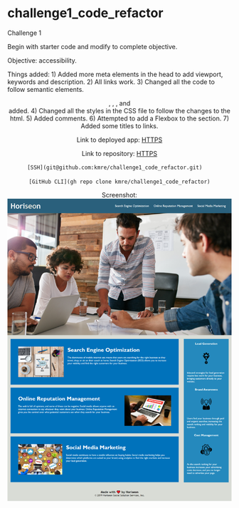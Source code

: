 # challenge1_code_refactor
Challenge 1 

Begin with starter code and modify to complete objective. 

Objective: accessibility.

Things added:
    1) Added more meta elements in the head to add viewport, keywords and description. 
    2) All links work.
    3) Changed all the code to follow semantic elements.
        <header>, <navigation>, <sections>, <articles> and <footer> added.
    4) Changed all the styles in the CSS file to follow the changes to the html.
    5) Added comments.
    6) Attempted to add a Flexbox to the <navigation> section.
    7) Added some titles to links.

Link to deployed app:
    [HTTPS](https://kmre.github.io/challenge1_code_refactor/)

Link to repository:
    [HTTPS](https://github.com/kmre/challenge1_code_refactor.git)

    [SSH](git@github.com:kmre/challenge1_code_refactor.git)   

    [GitHub CLI](gh repo clone kmre/challenge1_code_refactor)
    
Screenshot:
    ![WebPage Screenshot](./assets/images/screenshot-kmre.github.io-2021.05.25-18_39_45.png?raw=true "Screenshot")
